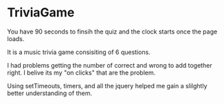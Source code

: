 # TriviaGame

You have 90 seconds to finsih the quiz and the clock starts once the page loads.


It is a music trivia game consisiting of 6 questions. 

I had problems getting the number of correct and wrong to add together right. I belive its my "on clicks" that are the problem.

Using setTimeouts, timers, and all the jquery helped me gain a slilghtly better understanding of them. 


